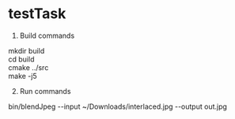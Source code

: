 # testTask

1. Build commands

mkdir build \
cd build \
cmake ../src \
make -j5 

2. Run commands

bin/blendJpeg --input ~/Downloads/interlaced.jpg --output out.jpg
